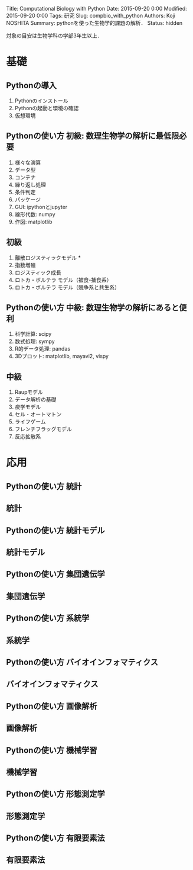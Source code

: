 Title: Computational Biology with Python
Date: 2015-09-20 0:00
Modified: 2015-09-20 0:00
Tags: 研究
Slug: compbio_with_python
Authors: Koji NOSHITA
Summary: pythonを使った生物学的課題の解析．
Status: hidden

対象の目安は生物学科の学部3年生以上．
# 基礎

## Pythonの導入
1. Pythonのインストール
1. Pythonの起動と環境の確認
1. 仮想環境

## Pythonの使い方 初級: 数理生物学の解析に最低限必要
1. 様々な演算
1. データ型
1. コンテナ
1. 繰り返し処理
1. 条件判定
1. パッケージ
1. GUI: ipythonとjupyter
1. 線形代数: numpy
1. 作図: matplotlib

## 初級
1. 離散ロジスティックモデル
	* 
1. 指数増殖
1. ロジスティック成長
1. ロトカ・ボルテラ モデル（被食-捕食系）
1. ロトカ・ボルテラ モデル（競争系と共生系）

## Pythonの使い方 中級: 数理生物学の解析にあると便利
1. 科学計算: scipy
1. 数式処理: sympy
1. R的データ処理: pandas
1. 3Dプロット: matplotlib, mayavi2, vispy

## 中級
1. Raupモデル
1. データ解析の基礎
1. 疫学モデル
1. セル・オートマトン
1. ライフゲーム
1. フレンチフラッグモデル
1. 反応拡散系

# 応用

## Pythonの使い方 統計

## 統計

## Pythonの使い方 統計モデル


## 統計モデル

## Pythonの使い方 集団遺伝学

## 集団遺伝学

## Pythonの使い方 系統学

## 系統学

## Pythonの使い方 バイオインフォマティクス

## バイオインフォマティクス

## Pythonの使い方 画像解析

## 画像解析

## Pythonの使い方 機械学習

## 機械学習

## Pythonの使い方 形態測定学

## 形態測定学

## Pythonの使い方 有限要素法

## 有限要素法